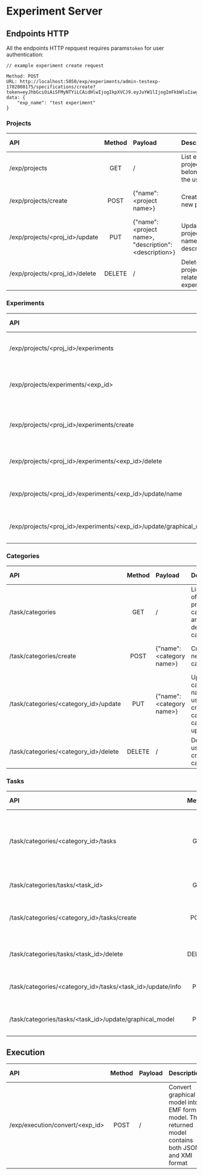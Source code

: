 # Experiment Server

## Endpoints HTTP

All the endpoints HTTP repquest requires params`token` for user authentication:

```http
// example experiment create request

Method: POST
URL: http://localhost:5050/exp/experiments/admin-testexp-1702808175/specifications/create?token=eyJhbGciOiAiSFMyNTYiLCAidHlwIjogIkpXVCJ9.eyJuYW1lIjogImFkbWluIiwgImV4cCI6IDE3MDM3MDUwNDh9.xW6cmsO7DVJZ7q2Y_gHROKw9Z7lAUgR2S_8voz8DyVQ
data: {
    "exp_name": "test experiment"
}
```

### Projects

| API                            | Method | Payload                                                  | Description                               | Status Code                        |
| :----------------------------- | :----: | :------------------------------------------------------- | :---------------------------------------- | :--------------------------------- |
| /exp/projects                  |  GET   | /                                                        | List existing projects belong to the user | 200: OK, <br> 404: Error           |
| /exp/projects/create           |  POST  | {"name": \<project name>}                                | Create a new project                      | 201: Created, <br> 409: Duplicated |
| /exp/projects/<proj_id>/update |  PUT   | {"name": \<project name>, "description": \<description>} | Update project name and description       | 200: OK, <br> 409: Duplicate name  |
| /exp/projects/<proj_id>/delete | DELETE | /                                                        | Delete project and related experiments    | 204: Deleted <br> 404: Not found   |

### Experiments

| API                                                                 | Method | Payload                                                                 | Description                          | Status Code                            |
| :------------------------------------------------------------------ | :----: | :---------------------------------------------------------------------- | :----------------------------------- | :------------------------------------- |
| /exp/projects/<proj_id>/experiments                                 |  GET   | /                                                                       | Get all experiments under an project | 200: OK                                |
| /exp/projects/experiments/<exp_id>                                  |  GET   | /                                                                       | Get one experiment via experiment ID | 200: OK                                |
| /exp/projects/<proj_id>/experiments/create                          |  POST  | {"exp_name": \<experiment name>, "graphical_model": \<graphical model>} | Create a new experiment              | 201: Created, <br> 409: Duplicate name |
| /exp/projects/<proj_id>/experiments/<exp_id>/delete                 | DELETE | /                                                                       | Delete an experiment                 | 204: Deleted, <br> 404: Not found      |
| /exp/projects/<proj_id>/experiments/<exp_id>/update/name            |  PUT   | {"exp_name": \<new experiment name>}                                    | Update experiment name               | 200: OK, <br> 409: Duplicate name      |
| /exp/projects/<proj_id>/experiments/<exp_id>/update/graphical_model |  PUT   | {"graphical_model": \<graphical model>}                                 | Update experiment graphical model    | 200: OK                                |

### Categories

| API                                   | Method | Payload                    | Description                                                      | Status Code                        |
| :------------------------------------ | :----: | :------------------------- | :--------------------------------------------------------------- | :--------------------------------- |
| /task/categories                      |  GET   | /                          | List officially provided categories and user defined categories  | 200: OK, <br> 404: Error           |
| /task/categories/create               |  POST  | {"name": \<category name>} | Create a new category                                            | 201: Created, <br> 409: Duplicated |
| /task/categories/<category_id>/update |  PUT   | {"name": \<category name>} | Update category name. Only user created category can be updated. | 200: OK, <br> 409: Duplicate name  |
| /task/categories/<category_id>/delete | DELETE | /                          | Delete a user created category                                   | 204: Deleted <br> 404: Not found   |

### Tasks

| API                                                        | Method | Payload                                                                                | Description                                                                   | Status Code                            |
| :--------------------------------------------------------- | :----: | :------------------------------------------------------------------------------------- | :---------------------------------------------------------------------------- | :------------------------------------- |
| /task/categories/<category_id>/tasks                       |  GET   | /                                                                                      | Get all tasks under a category (both user defined and non-user defined tasks) | 200: OK                                |
| /task/categories/tasks/<task_id>                           |  GET   | /                                                                                      | Get one task via task ID                                                      | 200: OK                                |
| /task/categories/<category_id>/tasks/create                |  POST  | {"name": \<task name>, "provider": \<provider>, "graphical_model": \<graphical model>} | Create a new task                                                             | 201: Created, <br> 409: Duplicate name |
| /task/categories/tasks/<task_id>/delete                    | DELETE | /                                                                                      | Delete a task                                                                 | 204: Deleted, <br> 404: Not found      |
| /task/categories/<category_id>/tasks/<task_id>/update/info |  PUT   | {"name": \<new task name>, "description" : \<task description>}                        | Update task name and description                                              | 200: OK, <br> 409: Duplicate name      |
| /task/categories/tasks/<task_id>/update/graphical_model    |  PUT   | {"graphical_model": \<graphical model>}                                                | Update task graphical model                                                   | 200: OK                                |

## Execution

| API                             | Method | Payload | Description                                                                                         | Status Code                                                         |
| :------------------------------ | :----: | :------ | :-------------------------------------------------------------------------------------------------- | :------------------------------------------------------------------ |
| /exp/execution/convert/<exp_id> |  POST  | /       | Convert graphical model into EMF format model. The returned model contains both JSON and XMI format | 200: OK, <br> 404: Experiment not exist, <br> 500: Converting error |
